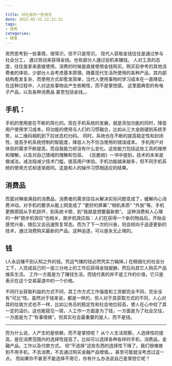 ```yaml
---

title: 对社会的一些浅见
date: 2022-05-31 22:22:22
tags: 
- 闲死
categories: 
- 随笔
---
```


突然思考到一些事情，很常识，但不只是常识。
现代人获取金钱往往是通过参与社会分工， 通过劳动来获得金钱。也有部分人通过投机来赚钱。
人对工具的态度，往往是拿来直接使用，消费的时候是直接使用金钱购买。购买前参考的其他消费者的体验，少部分人会考虑基本原理。随着现代生活所使用的各种产品，其内部结构愈发复杂，而使用方式却愈发简单，当代人使用事物的学习成本在一直降低，在这种过程中，人对这些事物会产生依赖性，而不是掌控感。
这里面典型的有电子产品，以及各种消费品
甚至包括金钱。。
## 手机：
手机的使用是在不断的简化的。现在手机系统的发展，就是添加功能的同时，降低用户使用学习成本。将功能的使用与人们的习惯融合，比如从三大金刚键到系统手势，从二维码相机到下拉状态栏扫码。
同时，系统也在不断的提高稳定性和封闭性，提高手机系统控制的智能度，降低人为不恰当使用的错误成本。
手机用户对体验的需求不断提高，而自我能力却没有什么变化。这些能力包括这些工具的维修和理解，以及对自己情绪的理解和包容。
《反脆弱》一书中提到，技术的未来是做减法。减法指减少技术门槛，提高用户体验。手机功能越来越多，但不同手机系统的使用方式却逐渐趋同。这是和人的操作习惯相适应的结果。
## 消费品
而面对琳琅满目的消费品，消费者的需求往往从解决实际问题变成了，缓解内心消费冲动。对手机的要求从能上网变成了 “更好的屏幕”,“相机素质" "外放"等。手机更换原因从手机损坏，到系统卡顿，到“我就是想要最新款”。
这种消费和人心理的一种“跑步机效应”也相关，跑步机效应指：人们在获得一个新的物品后，开始会感觉兴奋，随后又会迅速恢复常态。而为了下一次的兴奋，则会倾向于追逐更新的技术，通过消费购买最新的产品。这种追逐，可以是永无止境的。
## 钱
(人永远赚不到认知之外的钱。凭运气赚的钱必然凭实力输掉。) 
在精细化的社会分工下，人完成自己的一亩三分地上的工作后获得金钱报酬，然后向其它人购买产品维系生活。 
工作一方面是为了赚钱生活。而钱代表的并不是工作的价值，它只是表示在这个交易渠道中的一个价格。

不同行业获取利益的方式不同，其工作方式工作强度和工资都完全不同，完全没有“可比”性。虽然对于钱来说，都是一样的，但人对于其获取方式的不同，人心对其的估值方式也不一样，比如公务员的稳定性和社会地位较高，使人在心中给了其一定的溢价。这也能窥见一斑，人工作一方面是为了钱，一方面是为了社会交往，一方面是为了“有事情做”。但其实社会最重要的是人，而不是钱。

---
而为什么说，人产生的是依赖，而不是掌控呢？
从个人生活观察，人选择性的提高，是在消费范围内的选择性提高了。比如可以选择各种各样的手机，消费品，金融产品，工作以及付款方式。
但“不选择”这些东西的选择性下降了。我们很难做到不用手机，不去消费，不去通过购买金融产品增值。。甚至可能就没考虑过这一点。
而如果你不甚至不能选择不用它，你有什么办法说自己是掌控它呢？
